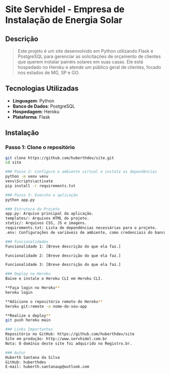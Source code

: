 # Site Servhidel - Empresa de Instalação de Energia Solar

## Descrição

> Este projeto é um site desenvolvido em Python utilizando Flask e PostgreSQL para gerenciar as solicitações de orçamento de clientes que querem instalar painéis solares em suas casas. Ele está hospedado no Heroku e atende um público geral de clientes, focado nos estados de MG, SP e GO.

## Tecnologias Utilizadas

- **Linguagem**: Python
- **Banco de Dados**: PostgreSQL
- **Hospedagem**: Heroku
- **Plataforma**: Flask

## Instalação

### Passo 1: Clone o repositório

```bash
git clone https://github.com/huberthdev/site.git
cd site

### Passo 2: Configure o ambiente virtual e instale as dependências
python -m venv venv
venv\Scripts\activate
pip install -r requirements.txt

### Passo 3: Execute a aplicação
python app.py

### Estrutura do Projeto
app.py: Arquivo principal da aplicação.
templates/: Arquivos HTML do projeto.
static/: Arquivos CSS, JS e imagens.
requirements.txt: Lista de dependências necessárias para o projeto.
.env: Configurações de variáveis de ambiente, como credenciais do banco de dados.

### Funcionalidades
Funcionalidade 1: [Breve descrição do que ela faz.]

Funcionalidade 2: [Breve descrição do que ela faz.]

Funcionalidade 3: [Breve descrição do que ela faz.]

### Deploy no Heroku
Baixe e instale o Heroku CLI em Heroku CLI.

**Faça login no Heroku**
heroku login

**Adicione o repositório remoto do Heroku**
heroku git:remote -a nome-do-seu-app

**Realize o deploy**
git push heroku main

### Links Importantes
Repositório no GitHub: https://github.com/huberthdev/site
Site em produção: http://www.servhidel.com.br
Nota: O domínio deste site foi adquirido no Registro.br.

### Autor
Huberth Santana da Silva
GitHub: huberthdev
E-mail: huberth.santanaup@outlook.com
